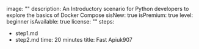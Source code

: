 image: ""
description: An Introductory scenario for Python developers to explore the basics of Docker Compose
sisNew: true
isPremium: true
level: beginner
isAvailable: true
license: ""
steps:
- step1.md
- step2.md
time: 20 minutes
title: Fast Apiuk907
